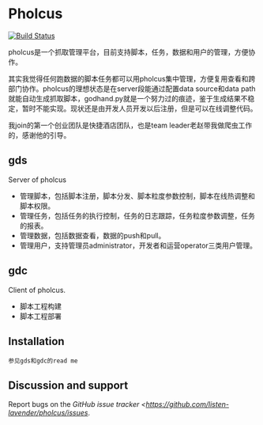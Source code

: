 # Pholcus
[![Build Status](https://api.travis-ci.org/listen-lavender/pholcus.svg?branch=master)](https://api.travis-ci.org/listen-lavender/pholcus)

pholcus是一个抓取管理平台，目前支持脚本，任务，数据和用户的管理，方便协作。

其实我觉得任何跑数据的脚本任务都可以用pholcus集中管理，方便复用查看和跨部门协作。pholcus的理想状态是在server段能通过配置data source和data path就能自动生成抓取脚本，godhand.py就是一个努力过的痕迹，鉴于生成结果不稳定，暂时不能实现。现状还是由开发人员开发以后注册，但是可以在线调整代码。

我join的第一个创业团队是快捷酒店团队，也是team leader老赵带我做爬虫工作的，感谢他的引导。

## gds

Server of pholcus

- 管理脚本，包括脚本注册，脚本分发、脚本粒度参数控制，脚本在线热调整和脚本权限。
- 管理任务，包括任务的执行控制，任务的日志跟踪，任务粒度参数调整，任务的报表。
- 管理数据，包括数据查看，数据的push和pull。
- 管理用户，支持管理员administrator，开发者和运营operator三类用户管理。

## gdc

Client of pholcus.

- 脚本工程构建
- 脚本工程部署


## Installation

    参见gds和gdc的read me

## Discussion and support

Report bugs on the *GitHub issue tracker <https://github.com/listen-lavender/pholcus/issues*. 